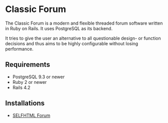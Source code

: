 # Classic Forum

The Classic Forum is a modern and flexible threaded forum software
written in Ruby on Rails. It uses PostgreSQL as its backend.

It tries to give the user an alternative to all questionable design-
or function decisions and thus aims to be highly configurable without
losing performance.

## Requirements

- PostgreSQL 9.3 or newer
- Ruby 2 or newer
- Rails 4.2

## Installations

- [SELFHTML Forum](http://forum.selfhtml.org/)


